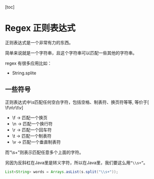 [toc]

# Regex 正则表达式

正则表达式是一个非常有力的东西。

简单来说就是一个字符串，且这个字符串可以匹配一些其他的字符串。

regex 有很多应用比如：

* String.splite

## 一些符号

正则表达式中\s匹配任何空白字符，包括空格、制表符、换页符等等, 等价于[ \f\n\r\t\v]

- \f -> 匹配一个换页
- \n -> 匹配一个换行符
- \r -> 匹配一个回车符
- \t -> 匹配一个制表符
- \v -> 匹配一个垂直制表符

而“\s+”则表示匹配任意多个上面的字符。

另因为反斜杠在Java里是转义字符，所以在Java里，我们要这么用`“\\s+”`。

```java
List<String> words = Arrays.asList(s.split("\\s+"));
```

